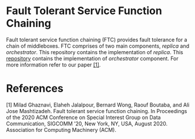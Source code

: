 # Fault Tolerant Service Function Chaining
Fault tolerant service function chaining (FTC) provides fault tolerance for a chain of middleboxes.
FTC comprises of two main components, *replica* and *orchestrator*. This repository
contains the implementation of *replica*. This [repository](https://github.com/eljalalpour/Orchestrator)
contains the implementation of *orchestrator* component. For more information refer to our
paper [[1]](#1).

# References
<a id="1">[1]</a>
Milad Ghaznavi, Elaheh Jalalpour, Bernard Wong, Raouf Boutaba, and Ali Jose Mashtizadeh.
Fault tolerant service function chaining. In Proceedings of the 2020 ACM Conference on
Special Interest Group on Data Communication, SIGCOMM ’20, New York, NY, USA, August 2020.
Association for Computing Machinery (ACM).

